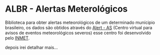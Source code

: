 # ALBR - Alertas Meterológicos

Biblioteca para obter alertas meteorológicos de um determinado munícipio
brasileiro, os dados são obtidos através do [Alert -
AS](http://alert-as.inmet.gov.br/cv/) (Centro virtual para avisos de
eventos meteorológicos severos) esse centro foi desenvolvido pelo
[INMET](http://inmet.gov.br).


depois irei detalhar mais...
